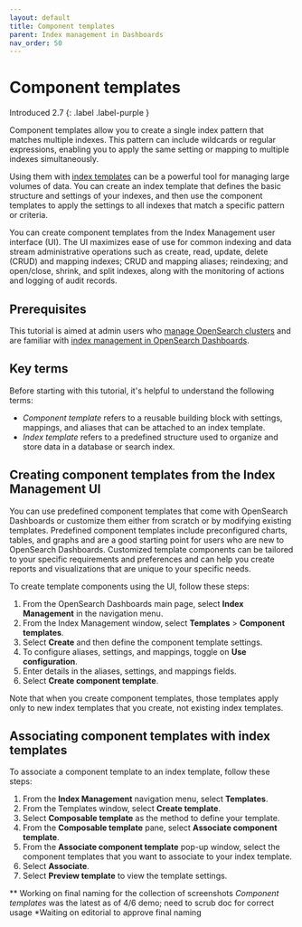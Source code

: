 ```yaml
---
layout: default
title: Component templates
parent: Index management in Dashboards
nav_order: 50
---
```


# Component templates
Introduced 2.7
{: .label .label-purple }

Component templates allow you to create a single index pattern that matches multiple indexes. This pattern can include wildcards or regular expressions, enabling you to apply the same setting or mapping to multiple indexes simultaneously.

Using them with [index templates]({{site.url}}{{site.baseurl}}/im-plugin/index-templates/) can be a powerful tool for managing large volumes of data. You can create an index template that defines the basic structure and settings of your indexes, and then use the component templates to apply the settings to all indexes that match a specific pattern or criteria.

You can create component templates from the Index Management user interface (UI). The UI maximizes ease of use for common indexing and data stream administrative operations such as create, read, update, delete (CRUD) and mapping indexes; CRUD and mapping aliases; reindexing; and open/close, shrink, and split indexes, along with the monitoring of actions and logging of audit records. 

<insert short demo>

## Prerequisites 

This tutorial is aimed at admin users who [manage OpenSearch clusters]({site.url}}{{site.baseurl}}/tuning-your-cluster/cluster/) and are familiar with [index management in OpenSearch Dashboards]({{site.url}}{{site.baseurl}}/dashboards/im-dashboards/index/).

## Key terms

Before starting with this tutorial, it's helpful to understand the following terms:

- *Component template* refers to a reusable building block with settings, mappings, and aliases that can be attached to an index template.
- *Index template* refers to a predefined structure used to organize and store data in a database or search index.

## Creating component templates from the Index Management UI

You can use predefined component templates that come with OpenSearch Dashboards or customize them either from scratch or by modifying existing templates. Predefined component templates include preconfigured charts, tables, and graphs and are a good starting point for users who are new to OpenSearch Dashboards. Customized template components can be tailored to your specific requirements and preferences and can help you create reports and visualizations that are unique to your specific needs.  

To create template components using the UI, follow these steps:

1. From the OpenSearch Dashboards main page, select **Index Management** in the navigation menu.
1. From the Index Management window, select **Templates** > **Component templates**.
1. Select **Create** and then define the component template settings. 
1. To configure aliases, settings, and mappings, toggle on **Use configuration**. 
1. Enter details in the aliases, settings, and mappings fields.
1. Select **Create component template**.

Note that when you create component templates, those templates apply only to new index templates that you create, not existing index templates.

## Associating component templates with index templates

To associate a component template to an index template, follow these steps:  

1. From the **Index Management** navigation menu, select **Templates**.
2. From the Templates window, select **Create template**.
3. Select **Composable template** as the method to define your template.
4. From the **Composable template** pane, select **Associate component template**.
5. From the **Associate component template** pop-up window, select the component templates that you want to associate to your index template.
6. Select **Associate**.
7. Select **Preview template** to view the template settings.  

** Working on final naming for the collection of screenshots 
    *Component templates* was the latest as of 4/6 demo; need to scrub doc for correct usage
    *Waiting on editorial to approve final naming